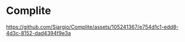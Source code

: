 # Complite


https://github.com/Siargio/Complite/assets/105241367/e754d1c1-edd8-4d3c-8152-dad4394f9e3a

